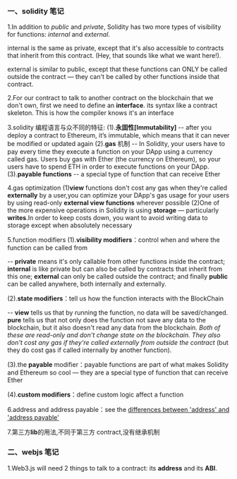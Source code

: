### 一、solidity 笔记

1.In addition to _public_ and _private_, Solidity has two more types of visibility for functions: _internal_ and _external_.

internal is the same as private, except that it's also accessible to contracts that inherit from this contract. (Hey, that sounds like what we want here!).

external is similar to public, except that these functions can ONLY be called outside the contract — they can't be called by other functions inside that contract.

2.For our contract to talk to another contract on the blockchain that we don't own, first we need to define an **interface**. its syntax like a contract skeleton. This is how the compiler knows it's an interface

3.solidity 编程语言与众不同的特征:
(1).**永固性[Immutability]** -- after you deploy a contract to Ethereum, it’s immutable, which means that it can never be modified or updated again
(2).**gas** 机制 -- In Solidity, your users have to pay every time they execute a function on your DApp using a currency called gas. Users buy gas with Ether (the currency on Ethereum), so your users have to spend ETH in order to execute functions on your DApp.
(3).**payable functions** -- a special type of function that can receive Ether

4.gas optimization
(1)**view** functions don't cost any gas when they're called **externally** by a user,you can optimize your DApp's gas usage for your users by using read-only **external view functions** wherever possible
(2)One of the more expensive operations in Solidity is using **storage** — particularly **writes**.In order to keep costs down, you want to avoid writing data to storage except when absolutely necessary

5.function modifiers
(1).**visibility modifiers**：control when and where the function can be called from

-- **private** means it's only callable from other functions inside the contract; **internal** is like private but can also be called by contracts that inherit from this one; **external** can only be called outside the contract; and finally **public** can be called anywhere, both internally and externally.

(2).**state modifiers**：tell us how the function interacts with the BlockChain

-- **view** tells us that by running the function, no data will be saved/changed. **pure** tells us that not only does the function not save any data to the blockchain, but it also doesn't read any data from the blockchain. _Both of these are read-only and don't change state on the blockchain. They also don't cost any gas if they're called externally from outside the contract_ (but they do cost gas if called internally by another function).

(3).the **payable** modifier：payable functions are part of what makes Solidity and Ethereum so cool — they are a special type of function that can receive Ether

(4).**custom modifiers**：define custom logic affect a function

6.address and address payable：see the [differences between 'address' and 'address payable'](https://ethereum.stackexchange.com/questions/64108/whats-the-difference-between-address-and-address-payable/64109#64109)

7.第三方**lib**的用法,不同于第三方 contract,没有继承机制

### 二、webjs 笔记

1.Web3.js will need 2 things to talk to a contract: its **address** and its **ABI**.
